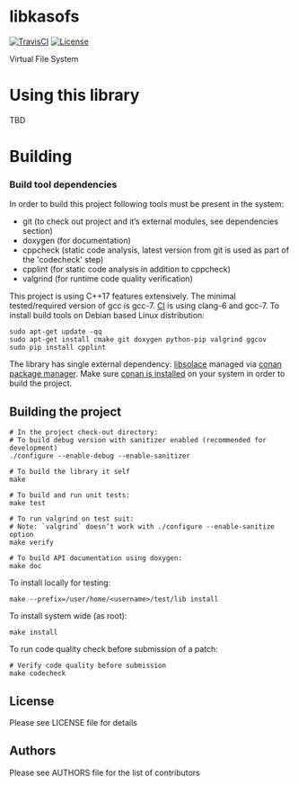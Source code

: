 libkasofs
==================
[![TravisCI][travis-shield]][travis-link]
[![License][license-shield]][license-link]

[travis-shield]: https://travis-ci.org/abbyssoul/libkasofs.png?branch=master
[travis-link]: https://travis-ci.org/abbyssoul/libkasofs
[license-shield]: https://img.shields.io/badge/License-Apache%202.0-blue.svg
[license-link]: https://opensource.org/licenses/Apache-2.0

Virtual File System

# Using this library
TBD


# Building

### Build tool dependencies
In order to build this project following tools must be present in the system:
* git (to check out project and it’s external modules, see dependencies section)
* doxygen (for documentation)
* cppcheck (static code analysis, latest version from git is used as part of the 'codecheck' step)
* cpplint (for static code analysis in addition to cppcheck)
* valgrind (for runtime code quality verification)

This project is using C++17 features extensively. The minimal tested/required version of gcc is gcc-7.
[CI](https://travis-ci.org/abbyssoul/libkasofs) is using clang-6 and gcc-7.
To install build tools on Debian based Linux distribution:
```shell
sudo apt-get update -qq
sudo apt-get install cmake git doxygen python-pip valgrind ggcov
sudo pip install cpplint
```

The library has single external dependency: [libsolace](https://github.com/abbyssoul/libsolace) managed via [conan package manager](https://conan.io/).
Make sure [conan is installed](https://docs.conan.io/en/latest/installation.html) on your system in order to build the project.


## Building the project
```shell
# In the project check-out directory:
# To build debug version with sanitizer enabled (recommended for development)
./configure --enable-debug --enable-sanitizer

# To build the library it self
make

# To build and run unit tests:
make test

# To run valgrind on test suit:
# Note: `valgrind` doesn’t work with ./configure --enable-sanitize option
make verify

# To build API documentation using doxygen:
make doc
```

To install locally for testing:
```shell
make --prefix=/user/home/<username>/test/lib install
```
To install system wide (as root):
```shell
make install
```
To run code quality check before submission of a patch:
```shell
# Verify code quality before submission
make codecheck
```

## License
Please see LICENSE file for details


## Authors
Please see AUTHORS file for the list of contributors
